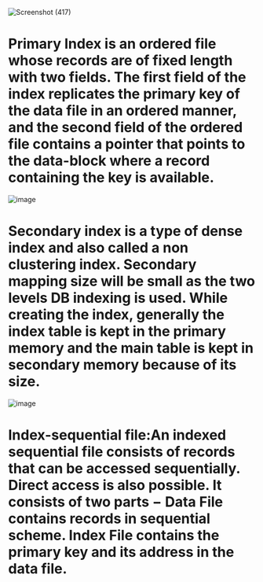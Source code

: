 ![Screenshot (417)](https://user-images.githubusercontent.com/89120960/204847966-8a5c501b-dc96-43e8-8c08-65e482f022f4.png)

<div><h1>Primary Index is an ordered file whose records are of fixed length with two fields. The first field of the index replicates the primary key of the data file in an ordered manner, and the second field of the ordered file 
  contains a pointer that points to the data-block where a record containing the key is available. </h1></div>
  
![image](https://user-images.githubusercontent.com/89120960/204848457-851731b1-20f8-4201-92a0-8fb78c50e9e5.png)

<div><h1>Secondary index is a type of dense index and also called a non clustering index. Secondary mapping size will be small as the two levels DB indexing is used.
  While creating the index, generally the index table is kept in the primary memory and the main table is kept in secondary memory because of its size.</h1></div>
  
![image](https://user-images.githubusercontent.com/89120960/204849085-90cfaef8-2f9b-456d-bf96-8f0e58bd756a.png)

<div><h1>Index-sequential file:An indexed sequential file consists of records that can be accessed sequentially. Direct access is also possible. It consists of two parts 
  − Data File contains records in sequential scheme. Index File contains the primary key and its address in the data file.</h1></div>


